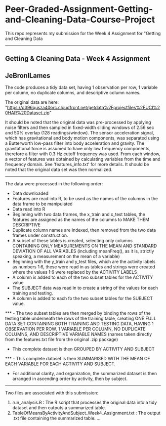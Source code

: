 # Peer-Graded-Assignment-Getting-and-Cleaning-Data-Course-Project
This repo represents my submission for the Week 4 Assignment for "Getting and Cleaning Data

--------------------------------------------
Getting & Cleaning Data - Week 4 Assignment
--------------------------------------------
JeBronlLames
--------------------------------------------
The code produces a tidy data set, having 1 observation per row, 1 variable per column, no duplicate columns, and descriptive column names.

The original data are here: "https://d396qusza40orc.cloudfront.net/getdata%2Fprojectfiles%2FUCI%20HAR%20Dataset.zip"

It should be noted that the original data was pre-processed by applying noise filters and then sampled in fixed-width sliding windows of 2.56 sec and 50% overlap (128 readings/window). The sensor acceleration signal, which has gravitational and body motion components, was separated using a Butterworth low-pass filter into body acceleration and gravity. The gravitational force is assumed to have only low frequency components, therefore a filter with 0.3 Hz cutoff frequency was used. From each window, a vector of features was obtained by calculating variables from the time and frequency domain. See 'features_info.txt' for more details.
It should be noted that the original data set was then normalized.

--------------------------------------------

The data were processed in the following order:
- Data downloaded
- Features are read into R, to be used as the names of the columns in the data frame to be manipulated
- Data read into R
- Beginning with two data frames, the x_train and x_test tables, the features are assigned as the names of the columns to MAKE THEM DESCRIPTIVE
- Duplicate column names are indexed, then removed from the two data frames under construction.
- A subset of these tables is created, selecting only columns CONTAINING ONLY MEASUREMENTS ON THE MEAN AND STANDARD DEVIATION OF ALL VARIABLES (including meanFreq(), as it is, strictly speaking, a measurement on the mean of a variable)
- Beginning with the y_train and y_test files, which are the activity labels as numbers 1:6, these were read in as tables and strings were created where the values 1:6 were replaced by the ACTIVITY LABELS
- A column is added to each of the two subset tables for the ACTIVITY value
- The SUBJECT data was read in to create a string of the values for each training and testing.
- A column is added to each fo the two subset tables for the SUBJECT value.

*** - The two subset tables are then merged by binding the rows of the testing table underneath the rows of the training table, creating ONE FULL DATA SET CONTAINING BOTH TRAINING AND TESTING DATA, HAVING 1 OBSERVATION PER ROW, 1 VARIABLE PER COLUMN, NO DUPLICATE COLUMNS, AND DESCRIPTIVE VARIABLE NAMES (names taken directly from the features.txt file from the original .zip package)

- This complete dataset is then GROUPED BY ACTIVITY AND SUBJECT

*** - This complete dataset is then SUMMARISED WITH THE MEAN OF EACH VARIABLE FOR EACH ACTIVITY AND SUBJECT.

- For additional clarity, and organization, the summarized dataset is then arranged in ascending order by activity, then by subject. 


--------------------------------------------

Two files are associated with this submission:

1. run_analysis.R : The R script that processes the original data into a tidy dataset and then outputs a summarized table.
2. TableOfMeansByActivityAndSubject_Week4_Assignment.txt : The output .txt file containing the summarized table.
...
